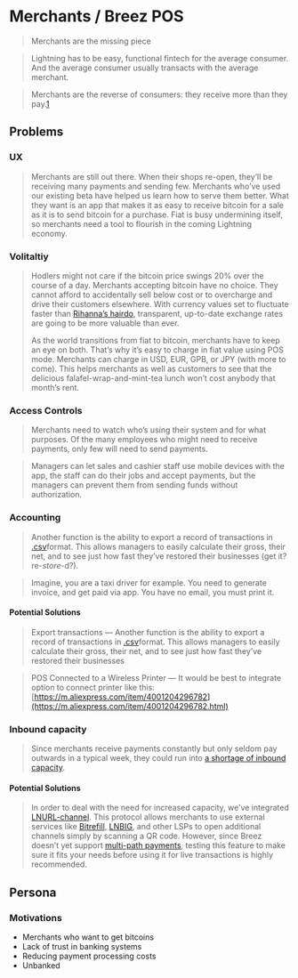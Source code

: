 # Merchants / Breez POS

> Merchants are the missing piece

> Lightning has to be easy, functional fintech for the average consumer. And the average consumer usually transacts with the average merchant.

> Merchants are the reverse of consumers: they receive more than they pay.[1][]

## Problems

### UX

> Merchants are still out there. When their shops re-open, they’ll be receiving many payments and sending few. Merchants who’ve used our existing beta have helped us learn how to serve them better. What they want is an app that makes it as easy to receive bitcoin for a sale as it is to send bitcoin for a purchase. Fiat is busy undermining itself, so merchants need a tool to flourish in the coming Lightning economy.

### Volitaltiy

> Hodlers might not care if the bitcoin price swings 20% over the course of a day. Merchants accepting bitcoin have no choice. They cannot afford to accidentally sell below cost or to overcharge and drive their customers elsewhere. With currency values set to fluctuate faster than [Rihanna’s hairdo](https://duckduckgo.com/?q=rihanna+hairstyles&t=h_&iax=images&ia=images), transparent, up-to-date exchange rates are going to be more valuable than ever.
>
> As the world transitions from fiat to bitcoin, merchants have to keep an eye on both. That’s why it’s easy to charge in fiat value using POS mode. Merchants can charge in USD, EUR, GPB, or JPY (with more to come). This helps merchants as well as customers to see that the delicious falafel-wrap-and-mint-tea lunch won’t cost anybody that month’s rent.

### Access Controls

> Merchants need to watch who’s using their system and for what purposes. Of the many employees who might need to receive payments, only few will need to send payments.

> Managers can let sales and cashier staff use mobile devices with the app, the staff can do their jobs and accept payments, but the managers can prevent them from sending funds without authorization.

### Accounting

> Another function is the ability to export a record of transactions in [.csv](https://en.wikipedia.org/wiki/Comma-separated_values)format. This allows managers to easily calculate their gross, their net, and to see just how fast they’ve restored their businesses (get it? re-*store*-d?).

> Imagine, you are a taxi driver for example. You need to generate invoice, and get paid via app. You have no email, you must print it.

#### Potential Solutions

> Export transactions — Another function is the ability to export a record of transactions in [.csv](https://en.wikipedia.org/wiki/Comma-separated_values)format. This allows managers to easily calculate their gross, their net, and to see just how fast they’ve restored their businesses

> POS Connected to a Wireless Printer — It would be best to integrate option to connect printer like this: [https://m.aliexpress.com/item/4001204296782](https://m.aliexpress.com/item/4001204296782.html)

### Inbound capacity

> Since merchants receive payments constantly but only seldom pay outwards in a typical week, they could run into [a shortage of inbound capacity](https://blog.muun.com/the-inbound-capacity-problem-in-the-lightning-network/).

#### Potential Solutions

> In order to deal with the need for increased capacity, we’ve integrated [LNURL-channel](https://github.com/btcontract/lnurl-rfc/blob/master/spec.md). This protocol allows merchants to use external services like [Bitrefill](https://www.bitrefill.com/buy/lightning/?hl=en), [LNBIG](https://lnbig.com/#/), and other LSPs to open additional channels simply by scanning a QR code. However, since Breez doesn’t yet support [multi-path payments](https://wiki.ion.radar.tech/tech/research/atomic-multi-path-payments), testing this feature to make sure it fits your needs before using it for live transactions is highly recommended.

## Persona

### Motivations

- Merchants who want to get bitcoins
- Lack of trust in banking systems
- Reducing payment processing costs
- Unbanked

[1]: https://medium.com/breez-technology/breezs-point-of-sale-mode-a-new-tool-for-the-day-after-tomorrow-fb8c0ba660a5	"Breez’s Point-of-Sale Mode: A New Tool for the Day after Tomorrow"

